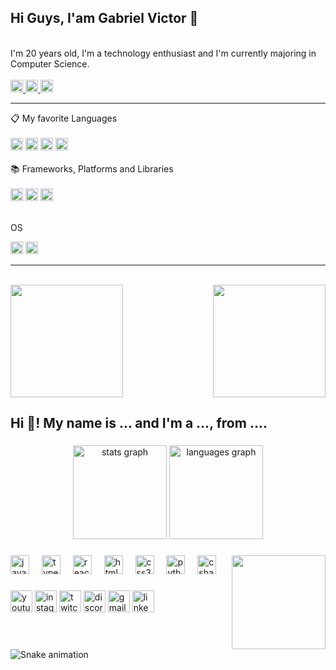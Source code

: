 ## Hi Guys, I'am Gabriel Victor 👋

<br>

<div>
I'm 20 years old, I'm a technology enthusiast and I'm currently majoring in Computer Science.
</div>
<br>
<div>
  <a href ="https://www.linkedin.com/in/gabriel-victor-a8b6a0206/"  >
    <img   height="20px" src="https://img.shields.io/badge/linkedin-%230077B5.svg?style=for-the-badge&logo=linkedin&logoColor=white"/>
  </a>

   <a href ="https://www.instagram.com/gvictorbf/"  >
    <img   height="20px" src="https://img.shields.io/badge/Instagram-%23E4405F.svg?style=for-the-badge&logo=Instagram&logoColor=white"/>
  </a>

<a href ="https://www.reddit.com/user/GabrielHidaN/" >
    <img   height="20px" src="https://img.shields.io/badge/Reddit-FF4500?style=for-the-badge&logo=reddit&logoColor=white"/>
  </a>
  
</div>

<div>
  <hr>
📋 My favorite Languages
<div>
  <br>
  <img   height="20px" src="https://img.shields.io/badge/html5-%23E34F26.svg?style=for-the-badge&logo=html5&logoColor=white"/> 
  <img   height="20px" src="https://img.shields.io/badge/css3-%231572B6.svg?style=for-the-badge&logo=css3&logoColor=white"/>
  <img   height="20px" src="https://img.shields.io/badge/python-3670A0?style=for-the-badge&logo=python&logoColor=ffdd54"/>
  <img   height="20px" src="https://img.shields.io/badge/javascript-%23323330.svg?style=for-the-badge&logo=javascript&logoColor=%23F7DF1E"/>
</div>

</div>
<br>

<div>
📚 Frameworks, Platforms and Libraries
  <div>
    <br>
    <img   height="20px" src="https://img.shields.io/badge/bootstrap-%238511FA.svg?style=for-the-badge&logo=bootstrap&logoColor=whit"/>
    <img   height="20px" src="https://img.shields.io/badge/django-%23092E20.svg?style=for-the-badge&logo=django&logoColor=white"/>
    <img   height="20px" src="https://img.shields.io/badge/react-%2320232a.svg?style=for-the-badge&logo=react&logoColor=%2361DAFB"/>
  </div>
</div>
<br>
<div>
<p>OS</p>
  <div>
    <img   height="20px" src="https://img.shields.io/badge/Windows-0078D6?style=for-the-badge&logo=windows&logoColor=white"/>
    <img   height="20px" src="https://img.shields.io/badge/Linux-FCC624?style=for-the-badge&logo=linux&logoColor=black"/>
  </div>
</div>
<hr>


<div>
  <br>
  <img  height="180em" src="https://github-readme-stats.vercel.app/api?username=GabrielHidaN&show_icons=true&theme=blue-green&include_all_commits=true&count_private=true"/>
  <img align="right" height="180em" src="https://github-readme-stats.vercel.app/api/top-langs/?username=GabrielHidaN&layout=compact&langs_count=16&theme=blue-green"/>
</div>

<h2 align="left">Hi 👋! My name is ... and I'm a ..., from ....</h2>

###

<div align="center">
  <img src="https://github-readme-stats.vercel.app/api?username=maurodesouza&hide_title=false&hide_rank=false&show_icons=true&include_all_commits=true&count_private=true&disable_animations=false&theme=dracula&locale=en&hide_border=false" height="150" alt="stats graph"  />
  <img src="https://github-readme-stats.vercel.app/api/top-langs?username=maurodesouza&locale=en&hide_title=false&layout=compact&card_width=320&langs_count=5&theme=dracula&hide_border=false" height="150" alt="languages graph"  />
</div>

###

<img align="right" height="150" src="https://i.imgflip.com/65efzo.gif"  />

###

<div align="left">
  <img src="https://cdn.jsdelivr.net/gh/devicons/devicon/icons/javascript/javascript-original.svg" height="30" alt="javascript logo"  />
  <img width="12" />
  <img src="https://cdn.jsdelivr.net/gh/devicons/devicon/icons/typescript/typescript-original.svg" height="30" alt="typescript logo"  />
  <img width="12" />
  <img src="https://cdn.jsdelivr.net/gh/devicons/devicon/icons/react/react-original.svg" height="30" alt="react logo"  />
  <img width="12" />
  <img src="https://cdn.jsdelivr.net/gh/devicons/devicon/icons/html5/html5-original.svg" height="30" alt="html5 logo"  />
  <img width="12" />
  <img src="https://cdn.jsdelivr.net/gh/devicons/devicon/icons/css3/css3-original.svg" height="30" alt="css3 logo"  />
  <img width="12" />
  <img src="https://cdn.jsdelivr.net/gh/devicons/devicon/icons/python/python-original.svg" height="30" alt="python logo"  />
  <img width="12" />
  <img src="https://cdn.jsdelivr.net/gh/devicons/devicon/icons/csharp/csharp-original.svg" height="30" alt="csharp logo"  />
</div>

###

<div align="left">
  <img src="https://img.shields.io/static/v1?message=Youtube&logo=youtube&label=&color=FF0000&logoColor=white&labelColor=&style=for-the-badge" height="35" alt="youtube logo"  />
  <img src="https://img.shields.io/static/v1?message=Instagram&logo=instagram&label=&color=E4405F&logoColor=white&labelColor=&style=for-the-badge" height="35" alt="instagram logo"  />
  <img src="https://img.shields.io/static/v1?message=Twitch&logo=twitch&label=&color=9146FF&logoColor=white&labelColor=&style=for-the-badge" height="35" alt="twitch logo"  />
  <img src="https://img.shields.io/static/v1?message=Discord&logo=discord&label=&color=7289DA&logoColor=white&labelColor=&style=for-the-badge" height="35" alt="discord logo"  />
  <img src="https://img.shields.io/static/v1?message=Gmail&logo=gmail&label=&color=D14836&logoColor=white&labelColor=&style=for-the-badge" height="35" alt="gmail logo"  />
  <img src="https://img.shields.io/static/v1?message=LinkedIn&logo=linkedin&label=&color=0077B5&logoColor=white&labelColor=&style=for-the-badge" height="35" alt="linkedin logo"  />
</div>

###

<br clear="both">

<img src="https://raw.githubusercontent.com/maurodesouza/maurodesouza/output/snake.svg" alt="Snake animation" />

###
